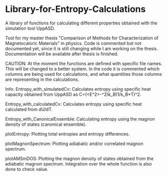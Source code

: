 # Library-for-Entropy-Calculations
A library of functions for calculating different properties obtained with the simulation tool UppASD.

Tool for my master thesis "Comparison of Methods for Characterization of Magnetocaloric Materials" in physics. Code is commented but not documented yet, since it is still changing while I am working on the thesis. Documentation will be available after thesis is finished.


CAUTION: At the moment the functions are defined with specific file names. This will be changed to a better system. In the code it is commented which columns are being used for calculations, and what quantities those columns are representing in the calculations.

Info:
  Entropy_with_simulatedCv: Calculates entropy using specific heat capacity obtained from UppASD as C=(<E^2>-<E>^2)*k_B*(1/k_B*T)^2.
  
  Entropy_with_calculatedCv: Calculates entropy using specific heat calculated from dU/dT.
  
  Entropy_with_CanonicalEnsemble: Calculating entropy using the magnon density of states (canonical ensemble).

  plotEntropy: Plotting total entropies and entropy differences. 
  
  plotMagnonSpectrum: Plotting adiabatic and/or correlated magnon spectrum.
  
  plotAMSmDOS: Plotting the magnon density of states obtained from the adiabatic magnon spectrum. Integration over the whole function is also done to check value.
  
  
  
